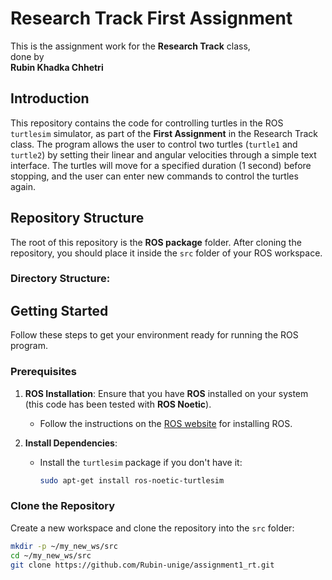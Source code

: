 # Research Track First Assignment

This is the assignment work for the **Research Track** class,  
done by  
**Rubin Khadka Chhetri**

## Introduction

This repository contains the code for controlling turtles in the ROS `turtlesim` simulator, as part of the **First Assignment** in the Research Track class. The program allows the user to control two turtles (`turtle1` and `turtle2`) by setting their linear and angular velocities through a simple text interface. The turtles will move for a specified duration (1 second) before stopping, and the user can enter new commands to control the turtles again.

## Repository Structure

The root of this repository is the **ROS package** folder. After cloning the repository, you should place it inside the `src` folder of your ROS workspace.

### Directory Structure:



## Getting Started

Follow these steps to get your environment ready for running the ROS program.

### Prerequisites

1. **ROS Installation**: Ensure that you have **ROS** installed on your system (this code has been tested with **ROS Noetic**).
   - Follow the instructions on the [ROS website](http://www.ros.org) for installing ROS.
   
2. **Install Dependencies**:
   - Install the `turtlesim` package if you don't have it:
     ```bash
     sudo apt-get install ros-noetic-turtlesim
     ```

### Clone the Repository

Create a new workspace and clone the repository into the `src` folder:

```bash
mkdir -p ~/my_new_ws/src
cd ~/my_new_ws/src
git clone https://github.com/Rubin-unige/assignment1_rt.git

